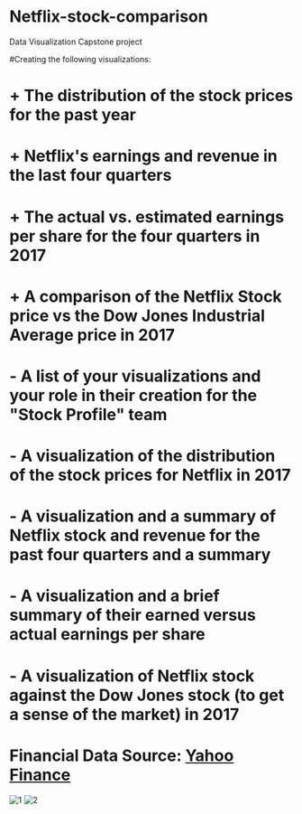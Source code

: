 # Netflix-stock-comparison
Data Visualization Capstone project



#Creating the following visualizations:
# + The distribution of the stock prices for the past year
# + Netflix's earnings and revenue in the last four quarters
# + The actual vs. estimated earnings per share for the four quarters in 2017
# + A comparison of the Netflix Stock price vs the Dow Jones Industrial Average price in 2017

# - A list of your visualizations and your role in their creation for the "Stock Profile" team
# - A visualization of the distribution of the stock prices for Netflix in 2017
# - A visualization and a summary of Netflix stock and revenue for the past four quarters and a summary
# - A visualization and a brief summary of their earned versus actual earnings per share
# - A visualization of Netflix stock against the Dow Jones stock (to get a sense of the market) in 2017

# Financial Data Source: [Yahoo Finance](https://finance.yahoo.com/quote/DATA/)


![1](https://user-images.githubusercontent.com/93402393/176415396-40e51a65-0ef2-4108-bcb5-4aa808b5a074.png)
![2](https://user-images.githubusercontent.com/93402393/176415408-67a3d389-2f20-4641-8f41-f8888d53a584.png)

